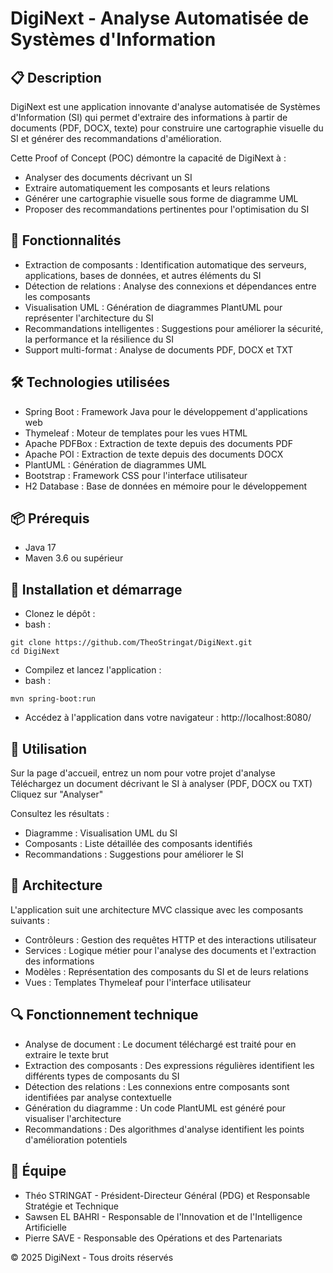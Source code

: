 # DigiNext - Analyse Automatisée de Systèmes d'Information

## 📋 Description

DigiNext est une application innovante d'analyse automatisée de Systèmes d'Information (SI) qui permet d'extraire des informations à partir de documents (PDF, DOCX, texte) pour construire une cartographie visuelle du SI et générer des recommandations d'amélioration.

Cette Proof of Concept (POC) démontre la capacité de DigiNext à :

- Analyser des documents décrivant un SI
- Extraire automatiquement les composants et leurs relations
- Générer une cartographie visuelle sous forme de diagramme UML
- Proposer des recommandations pertinentes pour l'optimisation du SI

## 🚀 Fonctionnalités

- Extraction de composants : Identification automatique des serveurs, applications, bases de données, et autres éléments du SI
- Détection de relations : Analyse des connexions et dépendances entre les composants
- Visualisation UML : Génération de diagrammes PlantUML pour représenter l'architecture du SI
- Recommandations intelligentes : Suggestions pour améliorer la sécurité, la performance et la résilience du SI
- Support multi-format : Analyse de documents PDF, DOCX et TXT

## 🛠️ Technologies utilisées

- Spring Boot : Framework Java pour le développement d'applications web
- Thymeleaf : Moteur de templates pour les vues HTML
- Apache PDFBox : Extraction de texte depuis des documents PDF
- Apache POI : Extraction de texte depuis des documents DOCX
- PlantUML : Génération de diagrammes UML
- Bootstrap : Framework CSS pour l'interface utilisateur
- H2 Database : Base de données en mémoire pour le développement

## 📦 Prérequis

- Java 17
- Maven 3.6 ou supérieur

## 🔧 Installation et démarrage

- Clonez le dépôt :
- bash :
```
git clone https://github.com/TheoStringat/DigiNext.git
cd DigiNext
```
- Compilez et lancez l'application :
- bash :
```
mvn spring-boot:run
```
- Accédez à l'application dans votre navigateur :
http://localhost:8080/

## 📝 Utilisation

Sur la page d'accueil, entrez un nom pour votre projet d'analyse
Téléchargez un document décrivant le SI à analyser (PDF, DOCX ou TXT)
Cliquez sur "Analyser"

Consultez les résultats :
- Diagramme : Visualisation UML du SI
- Composants : Liste détaillée des composants identifiés
- Recommandations : Suggestions pour améliorer le SI

## 🧩 Architecture

L'application suit une architecture MVC classique avec les composants suivants :

- Contrôleurs : Gestion des requêtes HTTP et des interactions utilisateur
- Services : Logique métier pour l'analyse des documents et l'extraction des informations
- Modèles : Représentation des composants du SI et de leurs relations 
- Vues : Templates Thymeleaf pour l'interface utilisateur

## 🔍 Fonctionnement technique

- Analyse de document : Le document téléchargé est traité pour en extraire le texte brut
- Extraction des composants : Des expressions régulières identifient les différents types de composants du SI
- Détection des relations : Les connexions entre composants sont identifiées par analyse contextuelle
- Génération du diagramme : Un code PlantUML est généré pour visualiser l'architecture
- Recommandations : Des algorithmes d'analyse identifient les points d'amélioration potentiels

## 👥 Équipe

- Théo STRINGAT - Président-Directeur Général (PDG) et Responsable Stratégie et Technique
- Sawsen EL BAHRI - Responsable de l'Innovation et de l'Intelligence Artificielle
- Pierre SAVE - Responsable des Opérations et des Partenariats


© 2025 DigiNext - Tous droits réservés